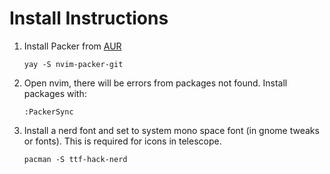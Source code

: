 # Install Instructions

1. Install Packer from [AUR](https://aur.archlinux.org/packages/nvim-packer-git)

    `yay -S nvim-packer-git`

2. Open nvim, there will be errors from packages not found. Install packages with:

    `:PackerSync`

3. Install a nerd font and set to system mono space font (in gnome tweaks or fonts).
This is required for icons in telescope.

    `pacman -S ttf-hack-nerd`


